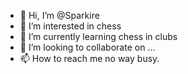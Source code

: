 - 👋 Hi, I’m @Sparkire
- 👀 I’m interested in chess
- 🌱 I’m currently learning chess in clubs
- 💞️ I’m looking to collaborate on ...
- 📫 How to reach me no way busy.

<!---
Sparkire/Sparkire is a ✨ special ✨ repository because its `README.md` (this file) appears on your GitHub profile.
You can click the Preview link to take a look at your changes.
--->
